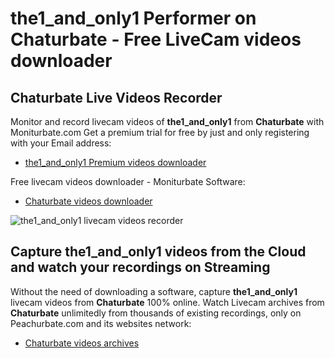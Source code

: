 # the1_and_only1 Performer on Chaturbate - Free LiveCam videos downloader

## Chaturbate Live Videos Recorder

Monitor and record livecam videos of **the1_and_only1** from **Chaturbate** with Moniturbate.com
Get a premium trial for free by just and only registering with your Email address:
* [the1_and_only1 Premium videos downloader](https://moniturbate.com/request-demo-licence-key.html)

Free livecam videos downloader - Moniturbate Software:
* [Chaturbate videos downloader](https://moniturbate.com/moniturbate-download-software.html)

![the1_and_only1 livecam videos recorder](https://peachurnet.com/templates/moniturbate-software.png)


## Capture the1_and_only1 videos from the Cloud and watch your recordings on Streaming

Without the need of downloading a software, capture **the1_and_only1** livecam videos from **Chaturbate** 100% online.
Watch Livecam archives from **Chaturbate** unlimitedly from thousands of existing recordings, only on Peachurbate.com and its websites network:
* [Chaturbate videos archives](https://peachurnet.com/)